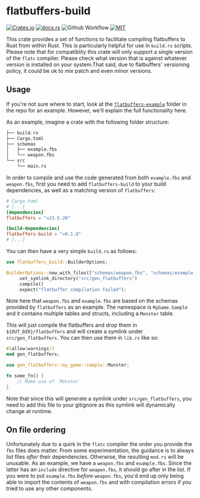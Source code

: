 # flatbuffers-build

[![Crates.io](https://img.shields.io/crates/v/flatbuffers-build.svg)](https://crates.io/crates/flatbuffers-build)
[![docs.rs](https://img.shields.io/docsrs/flatbuffers-build)](https://docs.rs/flatbuffers-build/latest/flatbuffers_build/)
![Github Workflow](https://github.com/rdelfin/flatbuffers-build/actions/workflows/ci.yaml/badge.svg)
[![MIT](https://img.shields.io/badge/license-MIT-blue.svg)](https://github.com/rdelfin/flatbuffers-build/blob/main/LICENSE)

This crate provides a set of functions to facilitate compiling flatbuffers to Rust from within
Rust. This is particularly helpful for use in `build.rs` scripts. Please note that for
compatiblity this crate will only support a single version of the `flatc` compiler. Please
check what version that is against whatever version is installed on your system.That said, due
to flatbuffers' versioning policy, it could be ok to mix patch and even minor versions.

## Usage

If you're not sure where to start, look at the
[`flatbuffers-example`](https://github.com/rdelfin/flatbuffers-build/tree/main/flatbuffers-example)
folder in the repo for an example. However, we'll explain the full functionality here.

As an example, imagine a crate with the following folder structure:
```bash
├── build.rs
├── Cargo.toml
├── schemas
│   ├── example.fbs
│   └── weapon.fbs
└── src
    └── main.rs
```
In order to compile and use the code generated from both `example.fbs` and `weapon.fbs`, first
you need to add `flatbuffers-build` to your build dependencies, as well as a matching version
of `flatbuffers`:
```toml
# Cargo.toml
# [...]
[dependencies]
flatbuffers = "=23.5.26"

[build-dependencies]
flatbuffers-build = "=0.1.0"
# [...]
```

You can then have a very simple `build.rs` as follows:
```rust
use flatbuffers_build::BuilderOptions;

BuilderOptions::new_with_files(["schemas/weapon.fbs", "schemas/example.fbs"])
    .set_symlink_directory("src/gen_flatbuffers")
    .compile()
    .expect("flatbuffer compilation failed");
```

Note here that `weapon.fbs` and `example.fbs` are based on the schemas provided by
`flatbuffers` as an example. The namespace is `MyGame.Sample` and it contains multiple tables
and structs, including a `Monster` table.

This will just compile the flatbuffers and drop them in `${OUT_DIR}/flatbuffers` and will
create a symlink under `src/gen_flatbuffers`. You can then use them in `lib.rs` like so:

```rust
#[allow(warnings)]
mod gen_flatbuffers;

use gen_flatbuffers::my_game::sample::Monster;

fn some_fn() {
    // Make use of `Monster`
}
```

Note that since this will generate a symlink under `src/gen_flatbuffers`, you need to add this
file to your gitignore as this symlink will dynamically change at runtime.

## On file ordering

Unfortunately due to a quirk in the `flatc` compiler the order you provide the `fbs` files does
matter. From some experimentation, the guidance is to always list files _after_ their
dependencies. Otherwise, the resulting `mod.rs` will be unusable. As an example, we have a
`weapon.fbs` and `example.fbs`. Since the latter has an `include` directive for `weapon.fbs`,
it should go after in the list. If you were to put `example.fbs` _before_ `weapon.fbs`, you'd
end up only being able to import the contents of `weapon.fbs` and with compilation errors if
you tried to use any other components.
